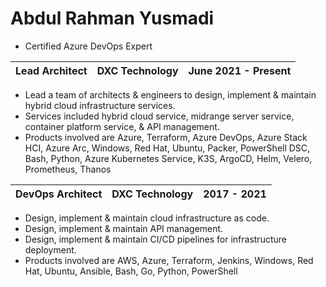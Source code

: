 # Abdul Rahman Yusmadi

* Certified Azure DevOps Expert

| **Lead Architect** | **DXC Technology** | **June 2021 - Present** |
|--------------------|--------------------|-------------------------|

* Lead a team of architects & engineers to design, implement & maintain hybrid cloud infrastructure services.
* Services included hybrid cloud service, midrange server service, container platform service, & API management. 
* Products involved are Azure, Terraform, Azure DevOps, Azure Stack HCI, Azure Arc, Windows, Red Hat, Ubuntu, Packer, PowerShell DSC, Bash, Python, Azure Kubernetes Service, K3S, ArgoCD, Helm, Velero, Prometheus, Thanos



| **DevOps Architect** | **DXC Technology** | **2017 - 2021** |
|----------------------|--------------------|-----------------|

* Design, implement & maintain cloud infrastructure as code. 
* Design, implement & maintain API management. 
* Design, implement & maintain CI/CD pipelines for infrastructure deployment. 
* Products involved are AWS, Azure, Terraform, Jenkins, Windows, Red Hat, Ubuntu, Ansible, Bash, Go, Python, PowerShell
